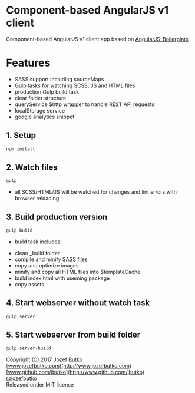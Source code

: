 # Component-based AngularJS v1 client
Component-based AngularJS v1 client app based on [AngularJS-Boilerplate](https://github.com/jbutko/AngularJS-Boilerplate)

# Features
* SASS support including sourceMaps
* Gulp tasks for watching SCSS, JS and HTML files
* production Gulp build task
* clear folder structure
* queryService $http wrapper to handle REST API requests
* localStorage service
* google analytics snippet

## 1. Setup
```bash
npm install
```

## 2. Watch files
```bash
gulp
```
- all SCSS/HTML/JS will be watched for changes and lint errors with browser reloading

## 3. Build production version
```bash
gulp build
```
- build task includes:
* clean _build folder
* compile and minify SASS files
* copy and optimize images
* minify and copy all HTML files into $templateCache
* build index.html with useming package
* copy assets

## 4. Start webserver without watch task
```bash
gulp server
```

## 5. Start webserver from build folder
```bash
gulp server-build
```

Copyright (C) 2017 Jozef Butko<br>
[www.jozefbutko.com](http://www.jozefbutko.com)<br>
[www.github.com/jbutko](http://www.github.com/jbutko)<br>
[@jozefbutko](http://www.twitter.com/jozefbutko)<br>
Released under MIT license
